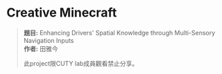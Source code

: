 # Creative Minecraft
> **題目:** Enhancing Drivers' Spatial Knowledge through Multi-Sensory Navigation Inputs  
> **作者:** 田雅今
> 
> 此project限CUTY lab成員觀看禁止分享。
